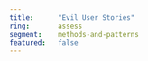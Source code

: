 ```yaml
---
title:      "Evil User Stories"
ring:       assess
segment:    methods-and-patterns
featured:   false
---
```

